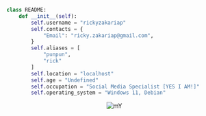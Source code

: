 ```python
class README:
    def __init__(self):
        self.username = "rickyzakariap"
        self.contacts = {
            "Email": "ricky.zakariap@gmail.com",
        }
        self.aliases = [
            "punpun",
            "rick"
        ]
        self.location = "localhost"
        self.age = "Undefined"
        self.occupation = "Social Media Specialist [YES I AM!]"
        self.operating_system = "Windows 11, Debian"
```

<p align="center">
      <img src="https://media.tenor.com/fkOJWB2I1SgAAAAC/5centimetres-per-second-depressed.gif" alt="mY" width="lebar_gambar" height="tinggi_gambar">
    </p>


